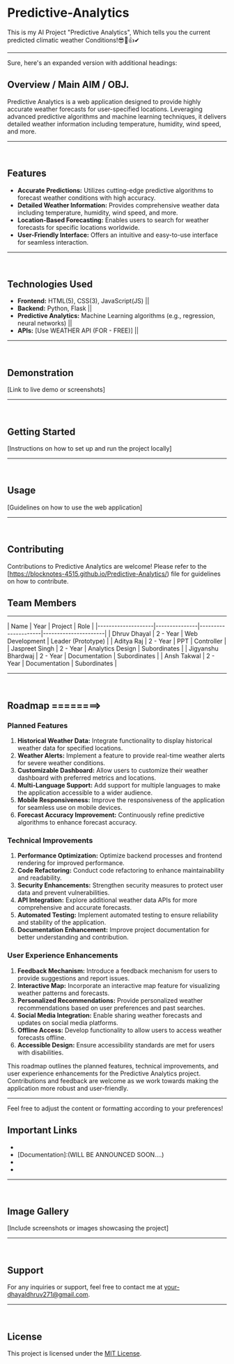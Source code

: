 # Predictive-Analytics
This is my AI Project "Predictive Analytics", Which tells you the current predicted climatic weather Conditions!😎🤑👍✔
<hr>
Sure, here's an expanded version with additional headings:

## Overview / Main AIM / OBJ.
Predictive Analytics is a web application designed to provide highly accurate weather forecasts for user-specified locations. Leveraging advanced predictive algorithms and machine learning techniques, it delivers detailed weather information including temperature, humidity, wind speed, and more.
<hr>
<br>

## Features
- **Accurate Predictions:** Utilizes cutting-edge predictive algorithms to forecast weather conditions with high accuracy.
- **Detailed Weather Information:** Provides comprehensive weather data including temperature, humidity, wind speed, and more.
- **Location-Based Forecasting:** Enables users to search for weather forecasts for specific locations worldwide.
- **User-Friendly Interface:** Offers an intuitive and easy-to-use interface for seamless interaction.
<hr>
<br>

## Technologies Used
- **Frontend:** HTML(5), CSS(3), JavaScript(JS) ||
- **Backend:** Python, Flask ||
- **Predictive Analytics:** Machine Learning algorithms (e.g., regression, neural networks) ||
- **APIs:** [Use WEATHER API (FOR - FREE)] ||
<hr>
<br>

## Demonstration
[Link to live demo or screenshots]
<hr>
<br>

## Getting Started
[Instructions on how to set up and run the project locally]
<hr>
<br>

## Usage
[Guidelines on how to use the web application]
<hr>
<br>

## Contributing
Contributions to Predictive Analytics are welcome! Please refer to the [https://blocknotes-4515.github.io/Predictive-Analytics/) file for guidelines on how to contribute.
## Team Members
<hr>
| Name               |    Year       | Project             | Role                 |
|--------------------|---------------|---------------------|----------------------|
| Dhruv Dhayal       |  2 - Year     | Web Development     | Leader (Prototype)   |
| Aditya Raj         |  2 - Year     | PPT                 | Controller           |
| Jaspreet Singh     |  2 - Year     | Analytics Design    | Subordinates         |
| Jigyanshu Bhardwaj |  2 - Year     | Documentation       | Subordinates         |
| Ansh Takwal        |  2 - Year     | Documentation       | Subordinates         |
<hr>
<br>

## Roadmap  ========>

### Planned Features
1. **Historical Weather Data:** Integrate functionality to display historical weather data for specified locations.
2. **Weather Alerts:** Implement a feature to provide real-time weather alerts for severe weather conditions.
3. **Customizable Dashboard:** Allow users to customize their weather dashboard with preferred metrics and locations.
4. **Multi-Language Support:** Add support for multiple languages to make the application accessible to a wider audience.
5. **Mobile Responsiveness:** Improve the responsiveness of the application for seamless use on mobile devices.
6. **Forecast Accuracy Improvement:** Continuously refine predictive algorithms to enhance forecast accuracy.

### Technical Improvements
1. **Performance Optimization:** Optimize backend processes and frontend rendering for improved performance.
2. **Code Refactoring:** Conduct code refactoring to enhance maintainability and readability.
3. **Security Enhancements:** Strengthen security measures to protect user data and prevent vulnerabilities.
4. **API Integration:** Explore additional weather data APIs for more comprehensive and accurate forecasts.
5. **Automated Testing:** Implement automated testing to ensure reliability and stability of the application.
6. **Documentation Enhancement:** Improve project documentation for better understanding and contribution.

### User Experience Enhancements
1. **Feedback Mechanism:** Introduce a feedback mechanism for users to provide suggestions and report issues.
2. **Interactive Map:** Incorporate an interactive map feature for visualizing weather patterns and forecasts.
3. **Personalized Recommendations:** Provide personalized weather recommendations based on user preferences and past searches.
4. **Social Media Integration:** Enable sharing weather forecasts and updates on social media platforms.
5. **Offline Access:** Develop functionality to allow users to access weather forecasts offline.
6. **Accessible Design:** Ensure accessibility standards are met for users with disabilities.

This roadmap outlines the planned features, technical improvements, and user experience enhancements for the Predictive Analytics project. Contributions and feedback are welcome as we work towards making the application more robust and user-friendly.

---

Feel free to adjust the content or formatting according to your preferences!

## Important Links
- [Live Demo]:(https://blocknotes-4515.github.io/Predictive-Analytics/)
- [Documentation]:(WILL BE ANNOUNCED SOON....)
- [Mobile Weathering APP]:(https://blocknotes-4515.github.io/Weather-Monitor-APP/)
- [Project Board]:(https://blocknotes-4515.github.io/Weather-Monitor-APP/)
<hr>
<br>

## Image Gallery
[Include screenshots or images showcasing the project]
<hr>
<br>

## Support
For any inquiries or support, feel free to contact me at [your-dhayaldhruv271@gmail.com](mailto:dhayaldhruv271@gmail.com).
<hr>
<br>

## License
This project is licensed under the [MIT License](LICENSE).

